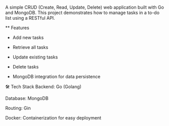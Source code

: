 A simple CRUD (Create, Read, Update, Delete) web application built with Go and MongoDB. 
This project demonstrates how to manage tasks in a to-do list using a RESTful API.

** Features

- Add new tasks

- Retrieve all tasks

- Update existing tasks

- Delete tasks

- MongoDB integration for data persistence

🛠️ Tech Stack
Backend: Go (Golang)

Database: MongoDB

Routing: Gin

Docker: Containerization for easy deployment
